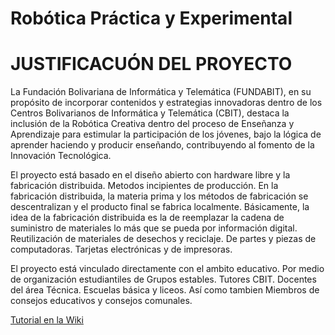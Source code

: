 # Robótica Práctica y Experimental

# **JUSTIFICACUÓN DEL PROYECTO**
La Fundación Bolivariana de Informática y Telemática (FUNDABIT), en su propósito de incorporar contenidos y estrategias innovadoras dentro de los Centros Bolivarianos de Informática y Telemática (CBIT), destaca la inclusión de la Robótica Creativa dentro del proceso de Enseñanza y Aprendizaje para estimular la participación de los jóvenes, bajo la lógica de aprender haciendo y producir enseñando, contribuyendo al fomento de la Innovación Tecnológica.


El proyecto está basado en el diseño abierto con hardware libre y la fabricación distribuida. Metodos incipientes de producción. En la fabricación distribuida, la materia prima y los métodos de fabricación se descentralizan y el producto final se fabrica localmente. Básicamente, la idea de la fabricación distribuida es la de reemplazar la cadena de suministro de materiales lo más que se pueda por información digital. Reutilización de materiales de desechos y reciclaje. De partes y piezas de computadoras. Tarjetas electrónicas y de impresoras.



El proyecto está vinculado directamente con el ambito educativo. Por medio de organización estudiantiles de Grupos estables. Tutores CBIT. Docentes del área Técnica. Escuelas básica y liceos. Así como tambien Miembros de consejos educativos y consejos comunales.





[Tutorial en la Wiki](https://github.com/Josbaney/MECHATRONICS-AND-ROBOTICS/wiki)
